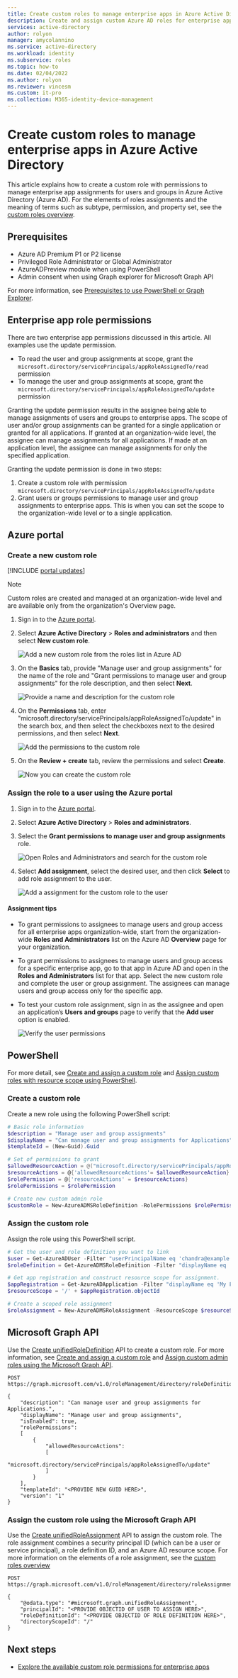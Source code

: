 ```yaml
---
title: Create custom roles to manage enterprise apps in Azure Active Directory
description: Create and assign custom Azure AD roles for enterprise apps access in Azure Active Directory
services: active-directory
author: rolyon
manager: amycolannino
ms.service: active-directory
ms.workload: identity
ms.subservice: roles
ms.topic: how-to
ms.date: 02/04/2022
ms.author: rolyon
ms.reviewer: vincesm
ms.custom: it-pro
ms.collection: M365-identity-device-management
---
```


# Create custom roles to manage enterprise apps in Azure Active Directory

This article explains how to create a custom role with permissions to manage enterprise app assignments for users and groups in Azure Active Directory (Azure AD). For the elements of roles assignments and the meaning of terms such as subtype, permission, and property set, see the [custom roles overview](custom-overview.md).

## Prerequisites

- Azure AD Premium P1 or P2 license
- Privileged Role Administrator or Global Administrator
- AzureADPreview module when using PowerShell
- Admin consent when using Graph explorer for Microsoft Graph API

For more information, see [Prerequisites to use PowerShell or Graph Explorer](prerequisites.md).

## Enterprise app role permissions

There are two enterprise app permissions discussed in this article. All examples use the update permission.

* To read the user and group assignments at scope, grant the `microsoft.directory/servicePrincipals/appRoleAssignedTo/read` permission
* To manage the user and group assignments at scope, grant the `microsoft.directory/servicePrincipals/appRoleAssignedTo/update` permission

Granting the update permission results in the assignee being able to manage assignments of users and groups to enterprise apps. The scope of user and/or group assignments can be granted for a single application or granted for all applications. If granted at an organization-wide level, the assignee can manage assignments for all applications. If made at an application level, the assignee can manage assignments for only the specified application.

Granting the update permission is done in two steps:

1. Create a custom role with permission `microsoft.directory/servicePrincipals/appRoleAssignedTo/update`
1. Grant users or groups permissions to manage user and group assignments to enterprise apps. This is when you can set the scope to the organization-wide level or to a single application.

## Azure portal

### Create a new custom role

[!INCLUDE [portal updates](~/articles/active-directory/includes/portal-update.md)]

>[!NOTE]
> Custom roles are created and managed at an organization-wide level and are available only from the organization's Overview page.

1. Sign in to the [Azure portal](https://portal.azure.com).

1. Select **Azure Active Directory** > **Roles and administrators** and then select **New custom role**.

    ![Add a new custom role from the roles list in Azure AD](./media/custom-enterprise-apps/new-custom-role.png)

1. On the **Basics** tab, provide "Manage user and group assignments" for the name of the role and "Grant permissions to manage user and group assignments" for the role description, and then select **Next**.

    ![Provide a name and description for the custom role](./media/custom-enterprise-apps/role-name-and-description.png)

1. On the **Permissions** tab, enter "microsoft.directory/servicePrincipals/appRoleAssignedTo/update" in the search box, and then select the checkboxes next to the desired permissions, and then select **Next**.

    ![Add the permissions to the custom role](./media/custom-enterprise-apps/role-custom-permissions.png)

1. On the **Review + create** tab, review the permissions and select **Create**.

    ![Now you can create the custom role](./media/custom-enterprise-apps/role-custom-create.png)

### Assign the role to a user using the Azure portal

1. Sign in to the [Azure portal](https://portal.azure.com).

1. Select **Azure Active Directory** > **Roles and administrators**.

1. Select the **Grant permissions to manage user and group assignments** role.

    ![Open Roles and Administrators and search for the custom role](./media/custom-enterprise-apps/select-custom-role.png)

1. Select **Add assignment**, select the desired user, and then click **Select** to add role assignment to the user.

    ![Add a assignment for the custom role to the user](./media/custom-enterprise-apps/assign-user-to-role.png)

#### Assignment tips

* To grant permissions to assignees to manage users and group access for all enterprise apps organization-wide, start from the organization-wide **Roles and Administrators** list on the Azure AD **Overview** page for your organization.
* To grant permissions to assignees to manage users and group access for a specific enterprise app, go to that app in Azure AD and open in the **Roles and Administrators** list for that app. Select the new custom role and complete the user or group assignment. The assignees can manage users and group access only for the specific app.
* To test your custom role assignment, sign in as the assignee and open an application’s **Users and groups** page to verify that the **Add user** option is enabled.

    ![Verify the user permissions](./media/custom-enterprise-apps/verify-user-permissions.png)

## PowerShell

For more detail, see [Create and assign a custom role](custom-create.md) and [Assign custom roles with resource scope using PowerShell](custom-assign-powershell.md).

### Create a custom role

Create a new role using the following PowerShell script:

```PowerShell
# Basic role information
$description = "Manage user and group assignments"
$displayName = "Can manage user and group assignments for Applications"
$templateId = (New-Guid).Guid

# Set of permissions to grant
$allowedResourceAction = @("microsoft.directory/servicePrincipals/appRoleAssignedTo/update")
$resourceActions = @{'allowedResourceActions'= $allowedResourceAction}
$rolePermission = @{'resourceActions' = $resourceActions}
$rolePermissions = $rolePermission

# Create new custom admin role
$customRole = New-AzureADMSRoleDefinition -RolePermissions $rolePermissions -DisplayName $displayName -Description $description -TemplateId $templateId -IsEnabled $true
```

### Assign the custom role

Assign the role using this PowerShell script.

```powershell
# Get the user and role definition you want to link
$user = Get-AzureADUser -Filter "userPrincipalName eq 'chandra@example.com'"
$roleDefinition = Get-AzureADMSRoleDefinition -Filter "displayName eq 'Manage user and group assignments'"

# Get app registration and construct resource scope for assignment.
$appRegistration = Get-AzureADApplication -Filter "displayName eq 'My Filter Photos'"
$resourceScope = '/' + $appRegistration.objectId

# Create a scoped role assignment
$roleAssignment = New-AzureADMSRoleAssignment -ResourceScope $resourceScope -RoleDefinitionId $roleDefinition.Id -PrincipalId $user.objectId
```

## Microsoft Graph API

Use the [Create unifiedRoleDefinition](/graph/api/rbacapplication-post-roledefinitions) API to create a custom role. For more information, see [Create and assign a custom role](custom-create.md) and [Assign custom admin roles using the Microsoft Graph API](custom-assign-graph.md).

```http
POST https://graph.microsoft.com/v1.0/roleManagement/directory/roleDefinitions

{
    "description": "Can manage user and group assignments for Applications.",
    "displayName": "Manage user and group assignments",
    "isEnabled": true,
    "rolePermissions":
    [
        {
            "allowedResourceActions":
            [
                "microsoft.directory/servicePrincipals/appRoleAssignedTo/update"
            ]
        }
    ],
    "templateId": "<PROVIDE NEW GUID HERE>",
    "version": "1"
}
```

### Assign the custom role using the Microsoft Graph API

Use the [Create unifiedRoleAssignment](/graph/api/rbacapplication-post-roleassignments) API to assign the custom role. The role assignment combines a security principal ID (which can be a user or service principal), a role definition ID, and an Azure AD resource scope. For more information on the elements of a role assignment, see the [custom roles overview](custom-overview.md)

```http
POST https://graph.microsoft.com/v1.0/roleManagement/directory/roleAssignments

{
    "@odata.type": "#microsoft.graph.unifiedRoleAssignment",
    "principalId": "<PROVIDE OBJECTID OF USER TO ASSIGN HERE>",
    "roleDefinitionId": "<PROVIDE OBJECTID OF ROLE DEFINITION HERE>",
    "directoryScopeId": "/"
}
```

## Next steps

* [Explore the available custom role permissions for enterprise apps](custom-enterprise-app-permissions.md)
